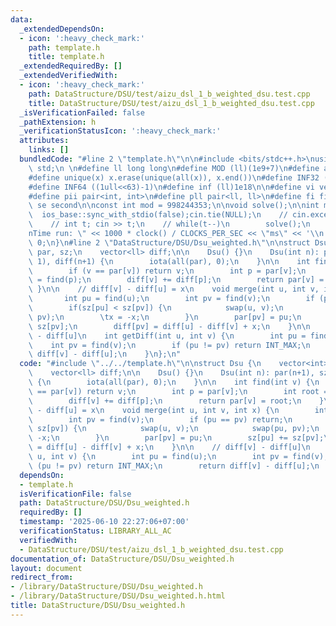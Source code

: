 ```yaml
---
data:
  _extendedDependsOn:
  - icon: ':heavy_check_mark:'
    path: template.h
    title: template.h
  _extendedRequiredBy: []
  _extendedVerifiedWith:
  - icon: ':heavy_check_mark:'
    path: DataStructure/DSU/test/aizu_dsl_1_b_weighted_dsu.test.cpp
    title: DataStructure/DSU/test/aizu_dsl_1_b_weighted_dsu.test.cpp
  _isVerificationFailed: false
  _pathExtension: h
  _verificationStatusIcon: ':heavy_check_mark:'
  attributes:
    links: []
  bundledCode: "#line 2 \"template.h\"\n\n#include <bits/stdc++.h>\nusing namespace\
    \ std;\n \n#define ll long long\n#define MOD (ll)(1e9+7)\n#define all(x) (x).begin(),(x).end()\n\
    #define unique(x) x.erase(unique(all(x)), x.end())\n#define INF32 ((1ull<<31)-1)\n\
    #define INF64 ((1ull<<63)-1)\n#define inf (ll)1e18\n\n#define vi vector<int>\n\
    #define pii pair<int, int>\n#define pll pair<ll, ll>\n#define fi first\n#define\
    \ se second\n\nconst int mod = 998244353;\n\nvoid solve();\n\nint main(){\n  \
    \  ios_base::sync_with_stdio(false);cin.tie(NULL);\n    // cin.exceptions(cin.failbit);\n\
    \    // int t; cin >> t;\n    // while(t--)\n        solve();\n    cerr << \"\\\
    nTime run: \" << 1000 * clock() / CLOCKS_PER_SEC << \"ms\" << '\\n';\n    return\
    \ 0;\n}\n#line 2 \"DataStructure/DSU/Dsu_weighted.h\"\n\nstruct Dsu {\n    vector<int>\
    \ par, sz;\n    vector<ll> diff;\n\n    Dsu() {}\n    Dsu(int n): par(n+1), sz(n+1,\
    \ 1), diff(n+1) {\n        iota(all(par), 0);\n    }\n\n    int find(int v) {\n\
    \        if (v == par[v]) return v;\n        int p = par[v];\n        int root\
    \ = find(p);\n        diff[v] += diff[p];\n        return par[v] = root;\n   \
    \ }\n\n    // diff[v] - diff[u] = x\n    void merge(int u, int v, int x) {\n \
    \       int pu = find(u);\n        int pv = find(v);\n        if (pu == pv) return;\n\
    \        if(sz[pu] < sz[pv]) {\n            swap(u, v);\n            swap(pu,\
    \ pv);\n        \tx = -x;\n        }\n        par[pv] = pu;\n        sz[pu] +=\
    \ sz[pv];\n        diff[pv] = diff[u] - diff[v] + x;\n    }\n\n    // diff[v]\
    \ - diff[u]\n    int getDiff(int u, int v) {\n        int pu = find(u);\n    \
    \    int pv = find(v);\n        if (pu != pv) return INT_MAX;\n        return\
    \ diff[v] - diff[u];\n    }\n};\n"
  code: "#include \"../../template.h\"\n\nstruct Dsu {\n    vector<int> par, sz;\n\
    \    vector<ll> diff;\n\n    Dsu() {}\n    Dsu(int n): par(n+1), sz(n+1, 1), diff(n+1)\
    \ {\n        iota(all(par), 0);\n    }\n\n    int find(int v) {\n        if (v\
    \ == par[v]) return v;\n        int p = par[v];\n        int root = find(p);\n\
    \        diff[v] += diff[p];\n        return par[v] = root;\n    }\n\n    // diff[v]\
    \ - diff[u] = x\n    void merge(int u, int v, int x) {\n        int pu = find(u);\n\
    \        int pv = find(v);\n        if (pu == pv) return;\n        if(sz[pu] <\
    \ sz[pv]) {\n            swap(u, v);\n            swap(pu, pv);\n        \tx =\
    \ -x;\n        }\n        par[pv] = pu;\n        sz[pu] += sz[pv];\n        diff[pv]\
    \ = diff[u] - diff[v] + x;\n    }\n\n    // diff[v] - diff[u]\n    int getDiff(int\
    \ u, int v) {\n        int pu = find(u);\n        int pv = find(v);\n        if\
    \ (pu != pv) return INT_MAX;\n        return diff[v] - diff[u];\n    }\n};"
  dependsOn:
  - template.h
  isVerificationFile: false
  path: DataStructure/DSU/Dsu_weighted.h
  requiredBy: []
  timestamp: '2025-06-10 22:27:06+07:00'
  verificationStatus: LIBRARY_ALL_AC
  verifiedWith:
  - DataStructure/DSU/test/aizu_dsl_1_b_weighted_dsu.test.cpp
documentation_of: DataStructure/DSU/Dsu_weighted.h
layout: document
redirect_from:
- /library/DataStructure/DSU/Dsu_weighted.h
- /library/DataStructure/DSU/Dsu_weighted.h.html
title: DataStructure/DSU/Dsu_weighted.h
---
```

